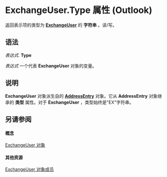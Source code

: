 
# ExchangeUser.Type 属性 (Outlook)

返回表示项的类型为 **[ExchangeUser](6ec117d1-7fdb-aa36-b567-1242f8238df0.md)** 的 **字符串** 。读/写。


## 语法

 _表达式_. **Type**

 _表达式_ 一个代表 **ExchangeUser** 对象的变量。


## 说明

 **ExchangeUser** 对象派生自的 **[AddressEntry](d4a0a85e-8bab-bc56-57bc-d70c3c570c8e.md)** 对象。它从 **AddressEntry** 对象继承的 **类型** 属性。对于 **ExchangeUser** ，类型始终是"EX"字符串。


## 另请参阅


#### 概念


[ExchangeUser 对象](6ec117d1-7fdb-aa36-b567-1242f8238df0.md)
#### 其他资源


[ExchangeUser 对象成员](b9489e9d-0b8e-1c8d-d5df-8def4b1ee5e8.md)